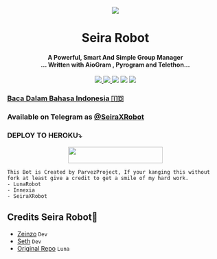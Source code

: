 

<p align="center">
  <img src="https://telegra.ph/file/f98a9ac0246a600e89f16.jpg">
<h1 align="center"><b> Seira Robot </b></h1>
</p>
<h4 align="center">A Powerful, Smart And Simple Group Manager <br> ... Written with AioGram , Pyrogram and Telethon...</h4>
<p align='center'>
  <a href="https://www.python.org/" alt="made-with-python"> <img src="https://img.shields.io/badge/Made%20with-Python-1f425f.svg?style=flat-square&logo=python&color=blue" /> </a>
  <a href="https://github.com/Dorimuhai/SeiraXRobot/graphs/commit-activity" alt="Maintenance"> <img src="https://img.shields.io/badge/Maintained%3F-yes-green.svg?style=flat-square" /> </a>
  <a href="https://t.me/ParvezXProject"><img src="https://img.shields.io/badge/Join-Seira%20Updates-red.svg?logo=Telegram"></a>
  <a href="https://t.me/seirasupport"><img src="https://img.shields.io/badge/Join-Seira%20Support-blue.svg?logo=telegram"></a>
  <a href="https://t.me/xyzparvez"><img src="https://img.shields.io/badge/Developer-Seira%20Robot-blue.svg?logo=telegram"></a>

### [Baca Dalam Bahasa Indonesia 🇮🇩](https://github.com/Dorimuhai/SeiraXRobot/blob/master/README.ID.md)

### Available on Telegram as [@SeiraXRobot](https://t.me/SeiraXRobot)

### DEPLOY TO HEROKU⤵️
<p align="center"><a href="https://heroku.com/deploy?template=https://github.com/Dorimuhai/SeiraXRobot"> <img src="https://img.shields.io/badge/Deploy%20To%20Heroku-black?style=for-the-badge&logo=heroku" width="220" height="38.45"/></a></p>

```
This Bot is Created by ParvezProject, If your kanging this without fork at least give a credit to get a smile of my hard work. 
- LunaRobot
- Innexia
- SeiraXRobot
```

## Credits Seira Robot💫

- [Zeinzo](https://github/zeinzo) ``Dev``
- [Seth](https://github.com/Dorimuhaj) ``Dev``
- [Original Repo](https://github.com/Zeinzo/LunaRobotV2) ``Luna``
